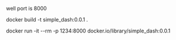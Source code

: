 well port is 8000


docker build -t simple_dash:0.0.1 .   

docker run -it --rm -p 1234:8000 docker.io/library/simple_dash:0.0.1 